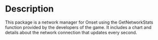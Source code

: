 # Description
This package is a network manager for Onset using the GetNetworkStats function provided by the developers of the game.
It includes a chart and details about the network connection that updates every second.

